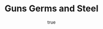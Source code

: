 ---
title: "Guns Germs and Steel"
bookCover: "/assets/book-covers/guns-germs-and-steel.jpg"
slug: "guns-germs-and-steel"
bookAuthor: "Jared Diamond"
rating: 10
done: false
tags: []
summary: false
detailedNotes: false
amazonLink: ""
author:
  name: Rico Trebeljahr
  picture: "/assets/blog/profile.jpeg"
---